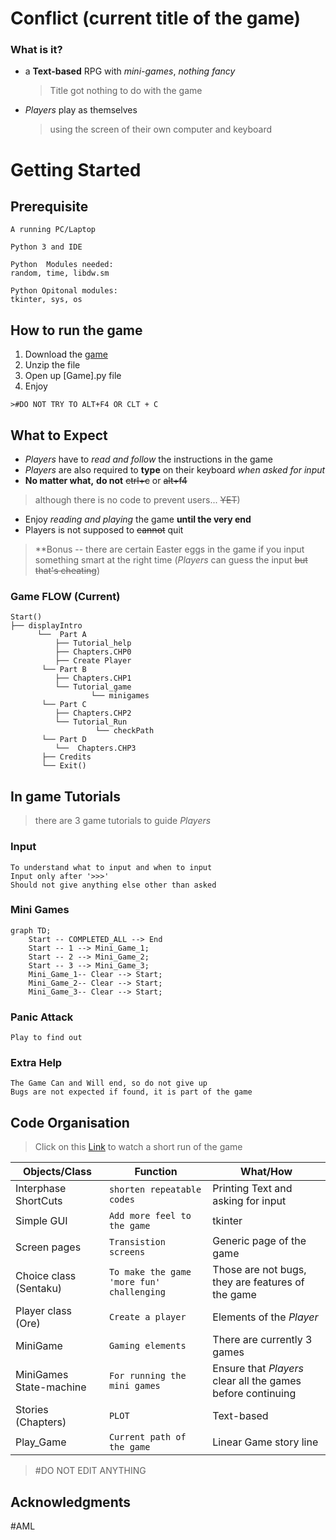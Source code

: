 # Conflict (current title of the game) 
### What is it?
- a   **Text-based** RPG with *mini-games*, *nothing fancy*
	 >Title got nothing to do with the game
- *Players* play as themselves 
	>using the screen of their own computer and keyboard



# Getting Started
## Prerequisite
 ```
A running PC/Laptop

Python 3 and IDE

Python  Modules needed:
random, time, libdw.sm

Python Opitonal modules:
tkinter, sys, os
  ```

## How to run the game
 1. Download the [game](https://lol.com) 
 2. Unzip the file
 3. Open up [Game].py file
 4. Enjoy
 ```
 >#DO NOT TRY TO ALT+F4 OR CLT + C
```

## What to Expect
- *Players* have to *read and follow* the instructions in the game
-  *Players* are also required to **type** on their keyboard *when asked for input*
- **No matter what,** **do not** ~~ctrl+c~~ or ~~alt+f4~~ 
>although there is no code to prevent users... ~~YET~~)
- Enjoy *reading and playing* the game **until the very end**
 - Players is not supposed to ~~cannot~~ quit
>**Bonus -- there are certain Easter eggs in the game if you input something smart at the right time
(*Players* can guess the input ~~but that's cheating~~) 




### Game FLOW (Current)
 ``` 
 Start()
 ├── displayIntro
       └──  Part A
	       ├── Tutorial_help
	       ├── Chapters.CHP0
	       ├── Create Player
        └── Part B
	       ├── Chapters.CHP1
	       └── Tutorial_game
			       └── minigames
        └── Part C
	       ├── Chapters.CHP2
	       └── Tutorial_Run
					└── checkPath
        └── Part D
	       └──  Chapters.CHP3
        ├── Credits
        └── Exit()
```

## In game Tutorials
> there are 3 game tutorials to guide *Players*
### Input
```
To understand what to input and when to input
Input only after '>>>'
Should not give anything else other than asked 
```
### Mini Games

```mermaid
graph TD; 
	Start -- COMPLETED_ALL --> End
	Start -- 1 --> Mini_Game_1;
	Start -- 2 --> Mini_Game_2;
	Start -- 3 --> Mini_Game_3;
	Mini_Game_1-- Clear --> Start;
	Mini_Game_2-- Clear --> Start; 
	Mini_Game_3-- Clear --> Start;
```
### Panic Attack
```
Play to find out
```
### Extra Help
```
The Game Can and Will end, so do not give up
Bugs are not expected if found, it is part of the game
```

## Code Organisation

>Click on this [Link](https://github.com/JinAML/Conflict/tree/Conflict-patch-1.00)  to watch a short run of the game

|Objects/Class|Function|What/How|
|----------------|-------------------------------|-----------------------------|
|Interphase ShortCuts |`shorten repeatable codes`| Printing Text and asking for input |
|Simple GUI           |`Add more feel to the game`           |tkinter
|Screen pages          |`Transistion screens`|Generic page of the game|
Choice class (Sentaku)|`To make the game 'more fun' challenging`|Those are not bugs, they are features of the game
|Player class (Ore)|`Create a player`|Elements of the *Player*
|MiniGame|`Gaming elements`|There are currently 3 games |
MiniGames State-machine|`For running the mini games`|Ensure that *Players* clear all the games before continuing
Stories (Chapters)|`PLOT`|Text-based
|Play_Game|`Current path of the game`|Linear Game story line

>#DO NOT EDIT ANYTHING

## Acknowledgments
#AML
